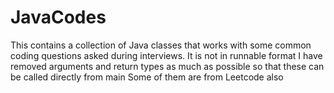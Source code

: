 # JavaCodes
This contains a collection of Java classes that works with some common coding questions asked during interviews. 
It is not in runnable format
I have removed arguments and return types as much as possible so that these can be called directly from main
Some of them are from Leetcode also
